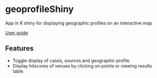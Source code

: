 # geoprofileShiny

App in R shiny for displaying geographic profiles on an interactive map


[User guide](https://github.com/cathsmith57/geoprofileShiny/blob/master/UserGuide.md)

## Features
- Toggle display of cases, sources and geographic profile.
- Display hitscores of venues by clicking on points or viewing results table.
 